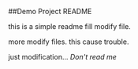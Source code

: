 ##Demo Project README

this is a simple readme fill
modify file.

more modify files.
this cause trouble.

just modification...
_Don't read me_
